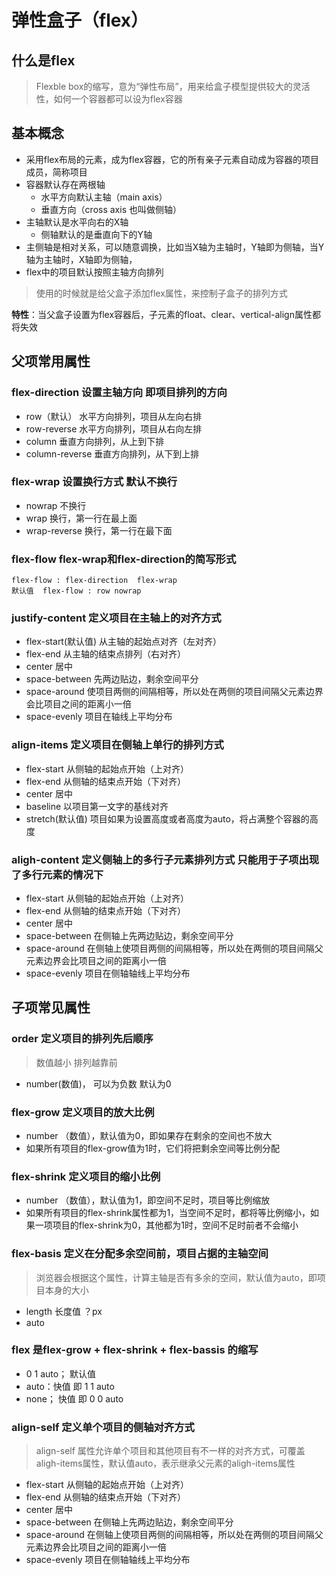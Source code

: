 # 弹性盒子（flex）
## 什么是flex

> Flexble box的缩写，意为“弹性布局”，用来给盒子模型提供较大的灵活性，如何一个容器都可以设为flex容器 

## 基本概念
- 采用flex布局的元素，成为flex容器，它的所有亲子元素自动成为容器的项目成员，简称项目
- 容器默认存在两根轴
    - 水平方向默认主轴（main axis）
    - 垂直方向（cross axis 也叫做侧轴）
- 主轴默认是水平向右的X轴
    - 侧轴默认的是垂直向下的Y轴
- 主侧轴是相对关系，可以随意调换，比如当X轴为主轴时，Y轴即为侧轴，当Y轴为主轴时，X轴即为侧轴，
- flex中的项目默认按照主轴方向排列


> 使用的时候就是给父盒子添加flex属性，来控制子盒子的排列方式

**特性**：当父盒子设置为flex容器后，子元素的float、clear、vertical-align属性都将失效

## 父项常用属性

### flex-direction 设置主轴方向   即项目排列的方向

- row（默认）    水平方向排列，项目从左向右排
- row-reverse  水平方向排列，项目从右向左排
- column   垂直方向排列，从上到下排
- column-reverse  垂直方向排列，从下到上排

### flex-wrap 设置换行方式 默认不换行

- nowrap   不换行
- wrap     换行，第一行在最上面
- wrap-reverse   换行，第一行在最下面


### flex-flow flex-wrap和flex-direction的简写形式
```
flex-flow : flex-direction  flex-wrap
默认值  flex-flow : row nowrap
```

### justify-content 定义项目在主轴上的对齐方式
- flex-start(默认值)   从主轴的起始点对齐（左对齐）
- flex-end   从主轴的结束点排列（右对齐）
- center  居中
- space-between   先两边贴边，剩余空间平分
- space-around  使项目两侧的间隔相等，所以处在两侧的项目间隔父元素边界会比项目之间的距离小一倍
- space-evenly    项目在轴线上平均分布

### align-items 定义项目在侧轴上**单行**的排列方式
- flex-start   从侧轴的起始点开始（上对齐）
- flex-end  从侧轴的结束点开始（下对齐）
- center  居中
- baseline 以项目第一文字的基线对齐
- stretch(默认值)  项目如果为设置高度或者高度为auto，将占满整个容器的高度

### aligh-content 定义侧轴上的**多行**子元素排列方式  **只能用于子项出现了多行元素的情况下**

- flex-start   从侧轴的起始点开始（上对齐）
- flex-end  从侧轴的结束点开始（下对齐）
- center  居中
- space-between   在侧轴上先两边贴边，剩余空间平分
- space-around  在侧轴上使项目两侧的间隔相等，所以处在两侧的项目间隔父元素边界会比项目之间的距离小一倍
- space-evenly    项目在侧轴轴线上平均分布

## 子项常见属性

### order 定义项目的排列先后顺序
> 数值越小 排列越靠前
- number(数值)， 可以为负数  默认为0

### flex-grow 定义项目的放大比例
- number （数值），默认值为0，即如果存在剩余的空间也不放大
- 如果所有项目的flex-grow值为1时，它们将把剩余空间等比例分配

### flex-shrink 定义项目的缩小比例
- number （数值），默认值为1，即空间不足时，项目等比例缩放
- 如果所有项目的flex-shrink属性都为1，当空间不足时，都将等比例缩小，如果一项项目的flex-shrink为0，其他都为1时，空间不足时前者不会缩小

### flex-basis 定义在分配多余空间前，项目占据的主轴空间

>浏览器会根据这个属性，计算主轴是否有多余的空间，默认值为auto，即项目本身的大小
- length  长度值  ？px
- auto

### flex 是flex-grow + flex-shrink + flex-bassis 的缩写

- 0  1  auto；  默认值
- auto：快值  即 1 1 auto
- none；  快值 即 0 0 auto

### align-self 定义单个项目的侧轴对齐方式
> align-self 属性允许单个项目和其他项目有不一样的对齐方式，可覆盖aligh-items属性，默认值auto，表示继承父元素的aligh-items属性

- flex-start   从侧轴的起始点开始（上对齐）
- flex-end  从侧轴的结束点开始（下对齐）
- center  居中
- space-between   在侧轴上先两边贴边，剩余空间平分
- space-around  在侧轴上使项目两侧的间隔相等，所以处在两侧的项目间隔父元素边界会比项目之间的距离小一倍
- space-evenly    项目在侧轴轴线上平均分布